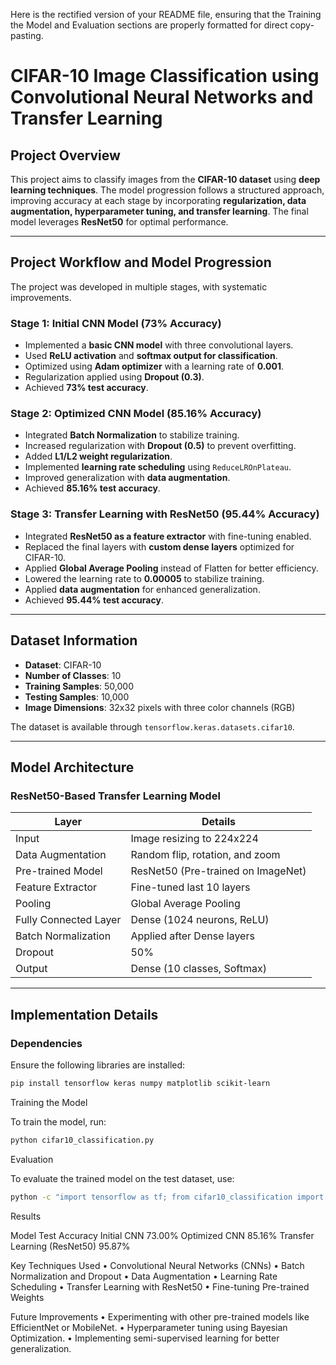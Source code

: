 Here is the rectified version of your README file, ensuring that the Training the Model and Evaluation sections are properly formatted for direct copy-pasting.

# CIFAR-10 Image Classification using Convolutional Neural Networks and Transfer Learning

## Project Overview
This project aims to classify images from the **CIFAR-10 dataset** using **deep learning techniques**. The model progression follows a structured approach, improving accuracy at each stage by incorporating **regularization, data augmentation, hyperparameter tuning, and transfer learning**. The final model leverages **ResNet50** for optimal performance.

---

## Project Workflow and Model Progression
The project was developed in multiple stages, with systematic improvements.

### Stage 1: Initial CNN Model (73% Accuracy)
- Implemented a **basic CNN model** with three convolutional layers.
- Used **ReLU activation** and **softmax output for classification**.
- Optimized using **Adam optimizer** with a learning rate of **0.001**.
- Regularization applied using **Dropout (0.3)**.
- Achieved **73% test accuracy**.

### Stage 2: Optimized CNN Model (85.16% Accuracy)
- Integrated **Batch Normalization** to stabilize training.
- Increased regularization with **Dropout (0.5)** to prevent overfitting.
- Added **L1/L2 weight regularization**.
- Implemented **learning rate scheduling** using `ReduceLROnPlateau`.
- Improved generalization with **data augmentation**.
- Achieved **85.16% test accuracy**.

### Stage 3: Transfer Learning with ResNet50 (95.44% Accuracy)
- Integrated **ResNet50 as a feature extractor** with fine-tuning enabled.
- Replaced the final layers with **custom dense layers** optimized for CIFAR-10.
- Applied **Global Average Pooling** instead of Flatten for better efficiency.
- Lowered the learning rate to **0.00005** to stabilize training.
- Applied **data augmentation** for enhanced generalization.
- Achieved **95.44% test accuracy**.

---

## Dataset Information
- **Dataset**: CIFAR-10
- **Number of Classes**: 10
- **Training Samples**: 50,000
- **Testing Samples**: 10,000
- **Image Dimensions**: 32x32 pixels with three color channels (RGB)

The dataset is available through `tensorflow.keras.datasets.cifar10`.

---

## Model Architecture

### ResNet50-Based Transfer Learning Model
| Layer | Details |
|--------|---------|
| Input | Image resizing to 224x224 |
| Data Augmentation | Random flip, rotation, and zoom |
| Pre-trained Model | ResNet50 (Pre-trained on ImageNet) |
| Feature Extractor | Fine-tuned last 10 layers |
| Pooling | Global Average Pooling |
| Fully Connected Layer | Dense (1024 neurons, ReLU) |
| Batch Normalization | Applied after Dense layers |
| Dropout | 50% |
| Output | Dense (10 classes, Softmax) |

---

## Implementation Details

### Dependencies
Ensure the following libraries are installed:
```bash
pip install tensorflow keras numpy matplotlib scikit-learn
```
Training the Model

To train the model, run:
```bash
python cifar10_classification.py
```
Evaluation

To evaluate the trained model on the test dataset, use:
```bash
python -c "import tensorflow as tf; from cifar10_classification import model, x_test, y_test; loss, accuracy = model.evaluate(x_test, y_test); print(f'Test Accuracy: {accuracy:.4f}')"
```
Results

Model	Test Accuracy
Initial CNN	73.00%
Optimized CNN	85.16%
Transfer Learning (ResNet50)	95.87%

Key Techniques Used
	•	Convolutional Neural Networks (CNNs)
	•	Batch Normalization and Dropout
	•	Data Augmentation
	•	Learning Rate Scheduling
	•	Transfer Learning with ResNet50
	•	Fine-tuning Pre-trained Weights

Future Improvements
	•	Experimenting with other pre-trained models like EfficientNet or MobileNet.
	•	Hyperparameter tuning using Bayesian Optimization.
	•	Implementing semi-supervised learning for better generalization.
